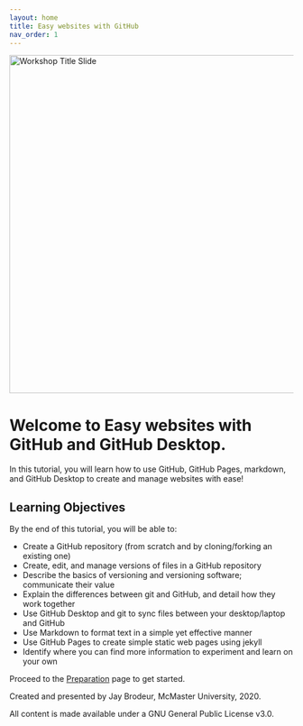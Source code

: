 ```yaml
---
layout: home
title: Easy websites with GitHub
nav_order: 1
---
```


<img src="https://github.com/scds/intro-github-pages/blob/master/assets/img/DASH-advert.png?raw=true" alt="Workshop Title Slide" width="600">

# Welcome to Easy websites with GitHub and GitHub Desktop. 

In this tutorial, you will learn how to use GitHub, GitHub Pages, markdown, and GitHub Desktop to create and manage websites with ease! 

## Learning Objectives

By the end of this tutorial, you will be able to: 
- Create a GitHub repository (from scratch and by cloning/forking an existing one)
- Create, edit, and manage versions of files in a GitHub repository
- Describe the basics of versioning and versioning software; communicate their value
- Explain the differences between git and GitHub, and detail how they work together
- Use GitHub Desktop and git to sync files between your desktop/laptop and GitHub
- Use Markdown to format text in a simple yet effective manner
- Use GitHub Pages to create simple static web pages using jekyll
- Identify where you can find more information to experiment and learn on your own

Proceed to the [Preparation](preparation) page to get started.


Created and presented by Jay Brodeur, McMaster University, 2020.

All content is made available under a GNU General Public License v3.0. 


